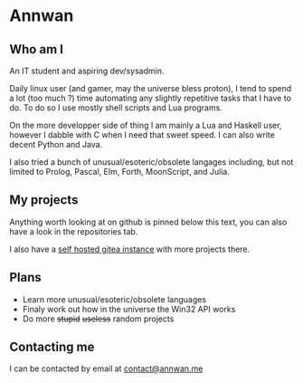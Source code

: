 # Annwan

## Who am I

An IT student and aspiring dev/sysadmin.

Daily linux user (and gamer, may the universe bless proton), I tend to spend a lot (too much ?) time automating any slightly repetitive tasks that I have to do.
To do so I use mostly shell scripts and Lua programs.

On the more developper side of thing I am mainly a Lua and Haskell user, however I dabble with C when I need that sweet speed. I can also write decent Python and Java.

I also tried a bunch of unusual/esoteric/obsolete langages including, but not limited to Prolog, Pascal, Elm, Forth, MoonScript, and Julia.

## My projects

Anything worth looking at on github is pinned below this text, you can also have a look in the repositories tab.

I also have a [self hosted gitea instance](https://git.annwan.me/Annwan) with more projects there.

## Plans

- Learn more unusual/esoteric/obsolete languages
- Finaly work out how in the universe the Win32 API works
- Do more ~~stupid~~ ~~useless~~ random projects

## Contacting me

I can be contacted by email at [contact@annwan.me](mailto:contact@annwan.me)
